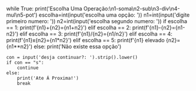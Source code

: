 while True:
    print('Escolha Uma Operação:\n1-soma\n2-sub\n3-div\n4-mul\n5-pot')
    escolha=int(input('escolha uma opção: '))
    n1=int(input('digite primeiro numero: '))
    n2=int(input('escolha segundo numero: '))
    if escolha == 1:
        print(f'{n1}+{n2}={n1+n2}')
    elif escolha == 2:
        print(f'{n1}-{n2}={n1-n2}')
    elif escolha == 3:
        print(f'{n1}/{n2}={n1/n2}')
    elif escolha == 4:
        print(f'{n1}x{n2}={n1*n2}')
    elif escolha == 5:
        print(f'{n1} elevado {n2}= {n1**n2}')
    else:
        print('Não existe essa opção')

    con = input('desja continuar?: ').strip().lower()
    if con == "s":
        continue
    else:
        print('Ate Á Proxima!')
        break
